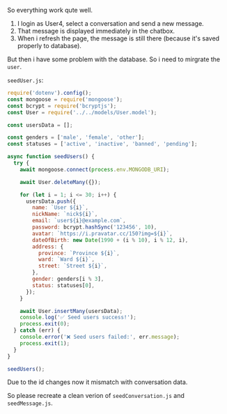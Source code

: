 So everything work qute well.

1. I login as User4, select a conversation and send a new message.
2. That message is displayed immediately in the chatbox.
3. When i refresh the page, the message is still there (because it's saved properly to database).

But then i have some problem with the database. So i need to mirgrate the `user`.

`seedUser.js`:

```js
require('dotenv').config();
const mongoose = require('mongoose');
const bcrypt = require('bcryptjs');
const User = require('../../models/User.model');

const usersData = [];

const genders = ['male', 'female', 'other'];
const statuses = ['active', 'inactive', 'banned', 'pending'];

async function seedUsers() {
  try {
    await mongoose.connect(process.env.MONGODB_URI);

    await User.deleteMany({});

    for (let i = 1; i <= 30; i++) {
      usersData.push({
        name: `User ${i}`,
        nickName: `nick${i}`,
        email: `user${i}@example.com`,
        password: bcrypt.hashSync('123456', 10),
        avatar: `https://i.pravatar.cc/150?img=${i}`,
        dateOfBirth: new Date(1990 + (i % 10), i % 12, i),
        address: {
          province: `Province ${i}`,
          ward: `Ward ${i}`,
          street: `Street ${i}`,
        },
        gender: genders[i % 3],
        status: statuses[0],
      });
    }

    await User.insertMany(usersData);
    console.log('✅ Seed users success!');
    process.exit(0);
  } catch (err) {
    console.error('❌ Seed users failed:', err.message);
    process.exit(1);
  }
}

seedUsers();
```

Due to the id changes now it mismatch with conversation data.

So please recreate a clean verion of `seedConversation.js` and `seedMessage.js`.
